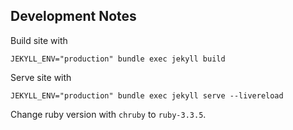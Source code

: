 
## Development Notes
Build site with 

`JEKYLL_ENV="production" bundle exec jekyll build`

Serve site with 

`JEKYLL_ENV="production" bundle exec jekyll serve --livereload`

Change ruby version with `chruby` to `ruby-3.3.5`.

